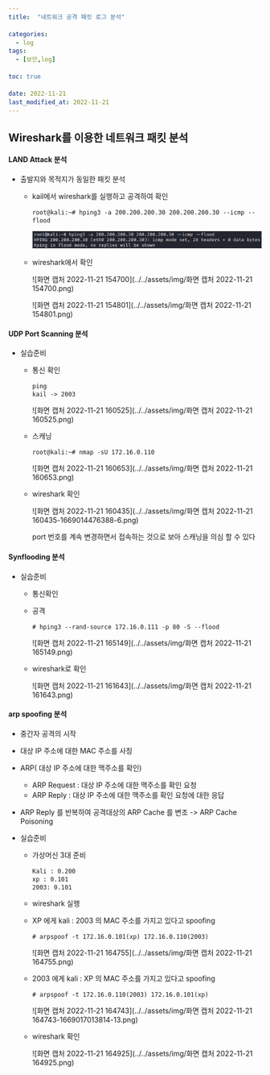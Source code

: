 ```yaml
---
title:  "네트워크 공격 패킷 로그 분석"

categories:
  - log
tags:
  - [보안,log]

toc: true

date: 2022-11-21
last_modified_at: 2022-11-21
---
```


## Wireshark를 이용한 네트워크 패킷 분석

#### LAND Attack 분석

- 출발지와 목적지가 동일한 패킷 분석

  - kail에서 wireshark를 실행하고 공격하여 확인

    ```
    root@kali:~# hping3 -a 200.200.200.30 200.200.200.30 --icmp --flood
    ```

    ![image-20221121155141657](../../assets/img/image-20221121155141657.png)

  - wireshark에서 확인

    ![화면 캡처 2022-11-21 154700](../../assets/img/화면 캡처 2022-11-21 154700.png)

    ![화면 캡처 2022-11-21 154801](../../assets/img/화면 캡처 2022-11-21 154801.png)

#### UDP Port Scanning 분석

- 실습준비

  - 통신 확인 

    ```
    ping 
    kail -> 2003
    ```

    ![화면 캡처 2022-11-21 160525](../../assets/img/화면 캡처 2022-11-21 160525.png)

  - 스캐닝

    ```
    root@kali:~# nmap -sU 172.16.0.110
    ```

    ![화면 캡처 2022-11-21 160653](../../assets/img/화면 캡처 2022-11-21 160653.png)

  - wireshark 확인

    ![화면 캡처 2022-11-21 160435](../../assets/img/화면 캡처 2022-11-21 160435-1669014476388-6.png)

    port 번호를 계속 변경하면서 접속하는 것으로 보아 스캐닝을 의심 할 수 있다

  

#### Synflooding 분석

- 실습준비

  - 통신확인

  - 공격

    ```
    # hping3 --rand-source 172.16.0.111 -p 80 -S --flood 
    ```

    ![화면 캡처 2022-11-21 165149](../../assets/img/화면 캡처 2022-11-21 165149.png)

  - wireshark로 확인

    ![화면 캡처 2022-11-21 161643](../../assets/img/화면 캡처 2022-11-21 161643.png)

#### arp spoofing 분석

- 중간자 공격의 시작
- 대상 IP 주소에 대한 MAC 주소를 사칭
- ARP( 대상 IP 주소에 대한 맥주소를 확인)
  - ARP Request : 대상 IP 주소에 대한 맥주소를 확인 요청
  - ARP Reply : 대상 IP 주소에 대한 맥주소를 확인 요청에 대한 응답

- ARP Reply 를 반복하여 공격대상의 ARP Cache 를 변조 -> ARP Cache Poisoning

- 실습준비

  - 가상머신 3대 준비

    ```
    Kali : 0.200
    xp : 0.101
    2003: 0.101
    ```

  - wireshark 실행

  - XP 에게 kali : 2003 의 MAC 주소를 가지고 있다고 spoofing

    ```
    # arpspoof -t 172.16.0.101(xp) 172.16.0.110(2003)
    ```

    ![화면 캡처 2022-11-21 164755](../../assets/img/화면 캡처 2022-11-21 164755.png)

  - 2003 에게 kali : XP 의 MAC 주소를 가지고 있다고 spoofing 

    ```
    # arpspoof -t 172.16.0.110(2003) 172.16.0.101(xp)
    ```

    ![화면 캡처 2022-11-21 164743](../../assets/img/화면 캡처 2022-11-21 164743-1669017013814-13.png)

  - wireshark 확인

    ![화면 캡처 2022-11-21 164925](../../assets/img/화면 캡처 2022-11-21 164925.png)